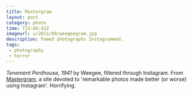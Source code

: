 ```yaml
---
title: Mastergram
layout: post
category: photo
time: T15:08:42Z
imageurl: u/2011/09/weegeegram.jpg
description: Famed photographs Instagrammed.
tags: 
 - photography
 - horror
---
```


_Tenement Penthouse, 1941_ by Weegee, filtered through Instagram. From [Mastergram][0], a site devoted to 'remarkable photos made better (or worse) using Instagram'. Horrifying.

[0]: http://mastergram.tumblr.com/ "Mastergram"

